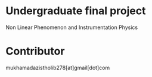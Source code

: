 # Undergraduate final project
Non Linear Phenomenon and Instrumentation Physics 

# Contributor
mukhamadazistholib278[at]gmail[dot]com
